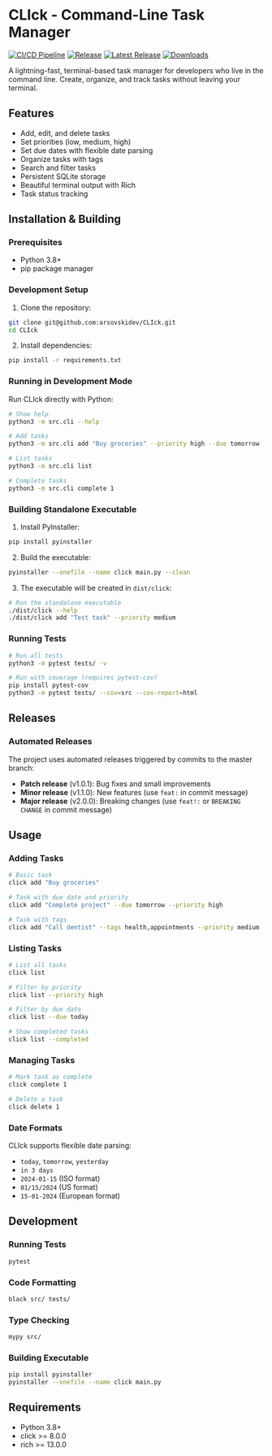 # CLIck - Command-Line Task Manager

[![CI/CD Pipeline](https://github.com/arsovskidev/CLIck/actions/workflows/ci.yml/badge.svg)](https://github.com/arsovskidev/CLIck/actions/workflows/ci.yml)
[![Release](https://github.com/arsovskidev/CLIck/actions/workflows/release.yml/badge.svg)](https://github.com/arsovskidev/CLIck/actions/workflows/release.yml)
[![Latest Release](https://img.shields.io/github/v/release/arsovskidev/CLIck)](https://github.com/arsovskidev/CLIck/releases/latest)
[![Downloads](https://img.shields.io/github/downloads/arsovskidev/CLIck/total)](https://github.com/arsovskidev/CLIck/releases)

A lightning-fast, terminal-based task manager for developers who live in the command line. Create, organize, and track tasks without leaving your terminal.

## Features

- Add, edit, and delete tasks
- Set priorities (low, medium, high)
- Set due dates with flexible date parsing
- Organize tasks with tags
- Search and filter tasks
- Persistent SQLite storage
- Beautiful terminal output with Rich
- Task status tracking

## Installation & Building

### Prerequisites
- Python 3.8+
- pip package manager

### Development Setup

1. Clone the repository:
```bash
git clone git@github.com:arsovskidev/CLIck.git
cd CLIck
```

2. Install dependencies:
```bash
pip install -r requirements.txt
```

### Running in Development Mode

Run CLIck directly with Python:
```bash
# Show help
python3 -m src.cli --help

# Add tasks
python3 -m src.cli add "Buy groceries" --priority high --due tomorrow

# List tasks
python3 -m src.cli list

# Complete tasks
python3 -m src.cli complete 1
```

### Building Standalone Executable

1. Install PyInstaller:
```bash
pip install pyinstaller
```

2. Build the executable:
```bash
pyinstaller --onefile --name click main.py --clean
```

3. The executable will be created in `dist/click`:
```bash
# Run the standalone executable
./dist/click --help
./dist/click add "Test task" --priority medium
```

### Running Tests

```bash
# Run all tests
python3 -m pytest tests/ -v

# Run with coverage (requires pytest-cov)
pip install pytest-cov
python3 -m pytest tests/ --cov=src --cov-report=html
```

## Releases

### Automated Releases

The project uses automated releases triggered by commits to the master branch:

- **Patch release** (v1.0.1): Bug fixes and small improvements
- **Minor release** (v1.1.0): New features (use `feat:` in commit message)
- **Major release** (v2.0.0): Breaking changes (use `feat!:` or `BREAKING CHANGE` in commit message)

## Usage

### Adding Tasks

```bash
# Basic task
click add "Buy groceries"

# Task with due date and priority
click add "Complete project" --due tomorrow --priority high

# Task with tags
click add "Call dentist" --tags health,appointments --priority medium
```

### Listing Tasks

```bash
# List all tasks
click list

# Filter by priority
click list --priority high

# Filter by due date
click list --due today

# Show completed tasks
click list --completed
```

### Managing Tasks

```bash
# Mark task as complete
click complete 1

# Delete a task
click delete 1
```

### Date Formats

CLIck supports flexible date parsing:
- `today`, `tomorrow`, `yesterday`
- `in 3 days`
- `2024-01-15` (ISO format)
- `01/15/2024` (US format)
- `15-01-2024` (European format)

## Development

### Running Tests

```bash
pytest
```

### Code Formatting

```bash
black src/ tests/
```

### Type Checking

```bash
mypy src/
```

### Building Executable

```bash
pip install pyinstaller
pyinstaller --onefile --name click main.py
```

## Requirements

- Python 3.8+
- click >= 8.0.0
- rich >= 13.0.0
